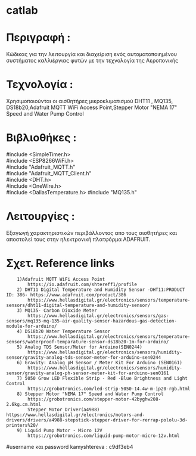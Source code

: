 # catlab

# Περιγραφή : 
Κώδικας για την λειτουργία και διαχείριση ενός αυτοματοποιημένου συστήματος καλλιέργιας φυτών με την τεχνολογία της Αεροπονικής
# Τεχνολογία : 
Χρησιμοποιούνται οι αισθητήρες μικροκλιματισμού DHT11 , MQ135, DS18b20,Adafruit MQTT WiFi Access Point,Stepper Motor "NEMA 17" Speed and Water Pump Control 
# Βιβλιοθήκες : 
  #include <SimpleTimer.h>    
  #include <ESP8266WiFi.h>     
  #include "Adafruit_MQTT.h"  
  #include "Adafruit_MQTT_Client.h"  
  #include <DHT.h>                   
  #include <OneWire.h>             
  #include <DallasTemperature.h>
  #include "MQ135.h"
# Λειτουργίες : 
Εξαγωγή χαρακτηριστικών περιβάλλοντος απο τους αισθητήρες και αποστολεί τους στην ηλεκτρονική πλατφόρμα ADAFRUIT.
# Σχετ. Reference links 
        1)Adafruit MQTT WiFi Access Point 
            https://io.adafruit.com/shtereff1/profile
        2) DHT11 Digital Temperature and Humidity Sensor -DHT11:PRODUCT ID: 386- https://www.adafruit.com/product/386
            https://www.hellasdigital.gr/electronics/sensors/temperature-sensors/dht11-digital-temperature-and-humidity-sensor/
        3) MQ135- Carbon Dioxide Meter 
            https://www.hellasdigital.gr/electronics/sensors/gas-sensors/mq135-mq-135-air-quality-sensor-hazardous-gas-detection-module-for-arduino/
        4) DS18b20 Water Temperature Sensor 
            https://www.hellasdigital.gr/electronics/sensors/temperature-sensors/waterproof-temparature-sensor-ds18b20-1m-for-arduino/
        5) Analog TDS Sensor/Meter for Arduino(SEN0244)
            https://www.hellasdigital.gr/electronics/sensors/humidity-sensor/gravity-analog-tds-sensor-meter-for-arduino-sen0244
        6) Gravity: Analog pH Sensor / Meter Kit For Arduino (SEN0161) 
            https://www.hellasdigital.gr/electronics/sensors/humidity-sensor/gravity-analog-ph-sensor-meter-kit-for-arduino-sen0161
        7) 5050 Grow LED Flexible Strip - Red -Blue Brightness and Light Control
            https://grobotronics.com/led-strip-5050-14.4w-m-ip20-rgb.html
        8) Stepper Motor "NEMA 17" Speed and Water Pump Control 
            https://grobotronics.com/stepper-motor-42byghw208-2.6kg.cm.html
            Stepper Motor Driver(a4988) https://www.hellasdigital.gr/electronics/motors-and-drivers/drivers/a4988-stepstick-stepper-driver-for-rerrap-pololu-3d-printers%20/
        9) Liquid Pump Motor - Micro 12V
            https://grobotronics.com/liquid-pump-motor-micro-12v.html 
            
#username και password 
        kamyshtereva : c9df3eb4


